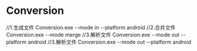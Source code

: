 # Conversion
//1.生成文件    Conversion.exe --mode in --platform android
//2.合并文件    Conversion.exe --mode merge
//3.解析文件    Conversion.exe --mode out --platform android
//3.解析文件    Conversion.exe --mode out --platform android

